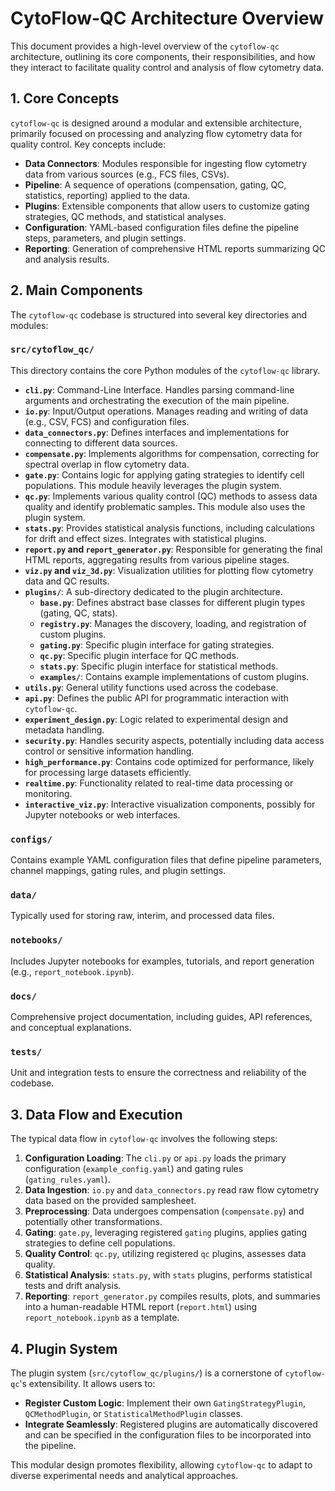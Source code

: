 # CytoFlow-QC Architecture Overview

This document provides a high-level overview of the `cytoflow-qc` architecture, outlining its core components, their responsibilities, and how they interact to facilitate quality control and analysis of flow cytometry data.

## 1. Core Concepts

`cytoflow-qc` is designed around a modular and extensible architecture, primarily focused on processing and analyzing flow cytometry data for quality control. Key concepts include:

*   **Data Connectors**: Modules responsible for ingesting flow cytometry data from various sources (e.g., FCS files, CSVs).
*   **Pipeline**: A sequence of operations (compensation, gating, QC, statistics, reporting) applied to the data.
*   **Plugins**: Extensible components that allow users to customize gating strategies, QC methods, and statistical analyses.
*   **Configuration**: YAML-based configuration files define the pipeline steps, parameters, and plugin settings.
*   **Reporting**: Generation of comprehensive HTML reports summarizing QC and analysis results.

## 2. Main Components

The `cytoflow-qc` codebase is structured into several key directories and modules:

### `src/cytoflow_qc/`

This directory contains the core Python modules of the `cytoflow-qc` library.

*   **`cli.py`**: Command-Line Interface. Handles parsing command-line arguments and orchestrating the execution of the main pipeline.
*   **`io.py`**: Input/Output operations. Manages reading and writing of data (e.g., CSV, FCS) and configuration files.
*   **`data_connectors.py`**: Defines interfaces and implementations for connecting to different data sources.
*   **`compensate.py`**: Implements algorithms for compensation, correcting for spectral overlap in flow cytometry data.
*   **`gate.py`**: Contains logic for applying gating strategies to identify cell populations. This module heavily leverages the plugin system.
*   **`qc.py`**: Implements various quality control (QC) methods to assess data quality and identify problematic samples. This module also uses the plugin system.
*   **`stats.py`**: Provides statistical analysis functions, including calculations for drift and effect sizes. Integrates with statistical plugins.
*   **`report.py` and `report_generator.py`**: Responsible for generating the final HTML reports, aggregating results from various pipeline stages.
*   **`viz.py` and `viz_3d.py`**: Visualization utilities for plotting flow cytometry data and QC results.
*   **`plugins/`**: A sub-directory dedicated to the plugin architecture.
    *   **`base.py`**: Defines abstract base classes for different plugin types (gating, QC, stats).
    *   **`registry.py`**: Manages the discovery, loading, and registration of custom plugins.
    *   **`gating.py`**: Specific plugin interface for gating strategies.
    *   **`qc.py`**: Specific plugin interface for QC methods.
    *   **`stats.py`**: Specific plugin interface for statistical methods.
    *   **`examples/`**: Contains example implementations of custom plugins.
*   **`utils.py`**: General utility functions used across the codebase.
*   **`api.py`**: Defines the public API for programmatic interaction with `cytoflow-qc`.
*   **`experiment_design.py`**: Logic related to experimental design and metadata handling.
*   **`security.py`**: Handles security aspects, potentially including data access control or sensitive information handling.
*   **`high_performance.py`**: Contains code optimized for performance, likely for processing large datasets efficiently.
*   **`realtime.py`**: Functionality related to real-time data processing or monitoring.
*   **`interactive_viz.py`**: Interactive visualization components, possibly for Jupyter notebooks or web interfaces.

### `configs/`

Contains example YAML configuration files that define pipeline parameters, channel mappings, gating rules, and plugin settings.

### `data/`

Typically used for storing raw, interim, and processed data files.

### `notebooks/`

Includes Jupyter notebooks for examples, tutorials, and report generation (e.g., `report_notebook.ipynb`).

### `docs/`

Comprehensive project documentation, including guides, API references, and conceptual explanations.

### `tests/`

Unit and integration tests to ensure the correctness and reliability of the codebase.

## 3. Data Flow and Execution

The typical data flow in `cytoflow-qc` involves the following steps:

1.  **Configuration Loading**: The `cli.py` or `api.py` loads the primary configuration (`example_config.yaml`) and gating rules (`gating_rules.yaml`).
2.  **Data Ingestion**: `io.py` and `data_connectors.py` read raw flow cytometry data based on the provided samplesheet.
3.  **Preprocessing**: Data undergoes compensation (`compensate.py`) and potentially other transformations.
4.  **Gating**: `gate.py`, leveraging registered `gating` plugins, applies gating strategies to define cell populations.
5.  **Quality Control**: `qc.py`, utilizing registered `qc` plugins, assesses data quality.
6.  **Statistical Analysis**: `stats.py`, with `stats` plugins, performs statistical tests and drift analysis.
7.  **Reporting**: `report_generator.py` compiles results, plots, and summaries into a human-readable HTML report (`report.html`) using `report_notebook.ipynb` as a template.

## 4. Plugin System

The plugin system (`src/cytoflow_qc/plugins/`) is a cornerstone of `cytoflow-qc`'s extensibility. It allows users to:

*   **Register Custom Logic**: Implement their own `GatingStrategyPlugin`, `QCMethodPlugin`, or `StatisticalMethodPlugin` classes.
*   **Integrate Seamlessly**: Registered plugins are automatically discovered and can be specified in the configuration files to be incorporated into the pipeline.

This modular design promotes flexibility, allowing `cytoflow-qc` to adapt to diverse experimental needs and analytical approaches.


